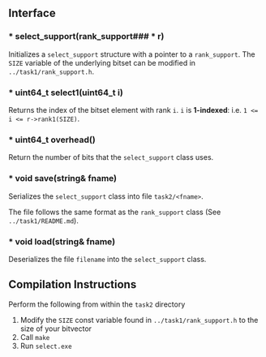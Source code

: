 ## Interface

### * select_support(rank_support### * r)

Initializes a `select_support` structure with a pointer to a `rank_support`.
The `SIZE` variable of the underlying bitset can be modified in `../task1/rank_support.h`.

### * uint64_t select1(uint64_t i)

Returns the index of the bitset element with rank `i`. `i` is **1-indexed**: i.e. `1 <= i <= r->rank1(SIZE)`.

### * uint64_t overhead()

Return the number of bits that the `select_support` class uses.

### * void save(string& fname)

Serializes the `select_support` class into file `task2/<fname>`.

The file follows the same format as the `rank_support` class (See `../task1/README.md`).

### * void load(string& fname)

Deserializes the file `filename` into the `select_support` class.

## Compilation Instructions

Perform the following from within the `task2` directory

1. Modify the `SIZE` const variable found in `../task1/rank_support.h` to the size of your bitvector
2. Call `make` 
3. Run `select.exe`